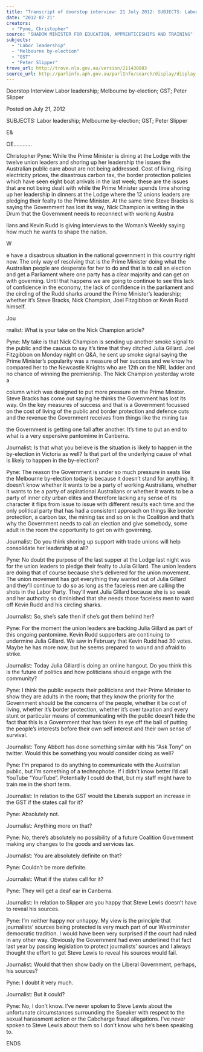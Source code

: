 ```yaml
---
title: "Transcript of doorstop interview: 21 July 2012: SUBJECTS: Labor leadership; Melbourne by-election; GST; Peter Slipper"
date: "2012-07-21"
creators:
  - "Pyne, Christopher"
source: "SHADOW MINISTER FOR EDUCATION, APPRENTICESHIPS AND TRAINING"
subjects:
  - "Labor leadership"
  - "Melbourne by-election"
  - "GST"
  - "Peter Slipper"
trove_url: http://trove.nla.gov.au/version/211430883
source_url: http://parlinfo.aph.gov.au/parlInfo/search/display/display.w3p;query=Id%3A%22media/pressrel/1972892%22
---
```


 

 

 Doorstop Interview  Labor leadership; Melbourne by-election; GST; Peter Slipper 

 Posted on July 21, 2012 

 SUBJECTS: Labor leadership; Melbourne by-election; GST; Peter Slipper 

 E&



 OE………… 

 Christopher Pyne: While the Prime Minister is dining at the Lodge with the twelve union  leaders and shoring up her leadership the issues the Australian public care about are not being  addressed.  Cost of living, rising electricity prices, the disastrous carbon tax, the border  protection policies which have seen eight boat arrivals in the last week; these are the issues  that are not being dealt with while the Prime Minister spends time shoring up her leadership  in dinners at the Lodge where the 12 unions leaders are pledging their fealty to the Prime  Minister.  At the same time Steve Bracks is saying the Government has lost its way, Nick  Champion is writing in the Drum that the Government needs to reconnect with working  Austra

  lians and Kevin Rudd is giving interviews to the Woman’s Weekly saying how much  he wants to shape the nation.  

 W



 e have a disastrous situation in the national government in this country right now.  The  only way of resolving that is the Prime Minister doing what the Australian people are  desperate for her to do and that is to call an election and get a Parliament where one party has  a clear majority and can get on with governing.  Until that happens we are going to continue  to see this lack of confidence in the economy, the lack of confidence in the parliament and the  circling of the Rudd sharks around the Prime Minister’s leadership; whether it’s Steve  Bracks, Nick Champion, Joel Fitzgibbon or Kevin Rudd himself.  

 Jou



 rnalist: What is your take on the Nick Champion article?  

 Pyne: My take is that Nick Champion is sending up another smoke signal to the public and  the caucus to say it’s time that they ditched Julia Gillard.  Joel Fitzgibbon on Monday night  on Q&A, he sent up smoke signal saying the Prime Minister’s popularity was a measure of  her success and we know he compared her to the Newcastle Knights who are 12th on the NRL  ladder and no chance of winning the premiership.  The Nick Champion yesterday wrote a 

 column which was designed to put more pressure on the Prime Minster.  Steve Bracks has  come out saying he thinks the Government has lost its way.  On the key measures of success  and that is a Government focussed on the cost of living of the public and border protection  and defence cuts and the revenue the Government receives from things like the mining tax 

 the Government is getting one fail after another.  It’s time to put an end to what is a very  expensive pantomime in Canberra.  

 Journalist: Is that what you believe is the situation is likely to happen in the by-election in  Victoria as well?  Is that part of the underlying cause of what is likely to happen in the by-election?  

 Pyne: The reason the Government is under so much pressure in seats like the Melbourne by-election today is because it doesn’t stand for anything.   It doesn’t know whether it wants to  be a party of working Australians, whether it wants to be a party of aspirational Australians  or whether it wants to be a party of inner city urban elites and therefore lacking any sense of  its character it flips from issue to issue with different results each time and the only political  party that has had a consistent approach on things like border protection, a carbon tax, the  mining tax and so on is the Coalition and that’s why the Government needs to call an election  and give somebody, some adult in the room the opportunity to get on with governing.  

 Journalist: Do you think shoring up support with trade unions will help consolidate her  leadership at all?  

 Pyne: No doubt the purpose of the last supper at the Lodge last night was for the union  leaders to pledge their fealty to Julia Gillard.  The union leaders are doing that of course  because she’s delivered for the union movement.  The union movement has got everything  they wanted out of Julia Gillard and they’ll continue to do so as long as the faceless men are  calling the shots in the Labor Party.  They’ll want Julia Gillard because she is so weak and  her authority so diminished that she needs those faceless men to ward off Kevin Rudd and his  circling sharks.  

 Journalist: So, she’s safe then if she’s got them behind her?  

 Pyne: For the moment the union leaders are backing Julia Gillard as part of this ongoing  pantomime.  Kevin Rudd supporters are continuing to undermine Julia Gillard.  We saw in  February that Kevin Rudd had 30 votes.  Maybe he has more now, but he seems prepared to  wound and afraid to strike.  

 Journalist: Today Julia Gillard is doing an online hangout.  Do you think this is the future of  politics and how politicians should engage with the community?  

 Pyne: I think the public expects their politicians and their Prime Minister to show they are  adults in the room; that they know the priority for the Government should be the concerns of  the people, whether it be cost of living, whether it’s border protection, whether it’s over  taxation and every stunt or particular means of communicating with the public doesn’t hide  the fact that this is a Government that has taken its eye off the ball of putting the people’s  interests before their own self interest and their own sense of survival.  

 Journalist:  Tony Abbott has done something similar with his “Ask Tony” on  twitter.  Would this be something you would consider doing as well?  

 Pyne: I’m prepared to do anything to communicate with the Australian public, but I’m  something of a technophobe.  If I didn’t know better I’d call YouTube  “YourTube”.  Potentially I could do that, but my staff might have to train me in the short  term.  

 Journalist: In relation to the GST would the Liberals support an increase in the GST if the  states call for it?  

 Pyne: Absolutely not.  

 Journalist: Anything more on that?  

 Pyne: No, there’s absolutely no possibility of a future Coalition Government making any  changes to the goods and services tax.  

 Journalist: You are absolutely definite on that?  

 Pyne: Couldn’t be more definite.  

 Journalist: What if the states call for it?  

 Pyne: They will get a deaf ear in Canberra.  

 Journalist: In relation to Slipper are you happy that Steve Lewis doesn’t have to reveal his  sources.  

 Pyne: I’m neither happy nor unhappy.  My view is the principle that journalists’ sources  being protected is very much part of our Westminster democratic tradition.  I would have  been very surprised if the court had ruled in any other way.  Obviously the Government had  even underlined that fact last year by passing legislation to protect journalists’ sources and I  always thought the effort to get Steve Lewis to reveal his sources would fail.  

 Journalist: Would that then show badly on the Liberal Government, perhaps, his sources?  

 Pyne: I doubt it very much.  

 Journalist: But it could?  

 Pyne: No, I don’t know.  I’ve never spoken to Steve Lewis about the unfortunate  circumstances surrounding the Speaker with respect to the sexual harassment action or the  Cabcharge fraud allegations.  I’ve never spoken to Steve Lewis about them so I don’t know  who he’s been speaking to.  

 ENDS 

 


